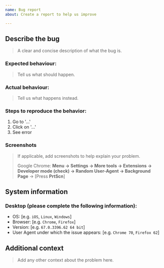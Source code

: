 ```yaml
---
name: Bug report
about: Create a report to help us improve

---
```


## Describe the bug

> A clear and concise description of what the bug is.

### Expected behaviour:

> Tell us what should happen.

### Actual behaviour:

> Tell us what happens instead.

### Steps to reproduce the behavior:

 1. Go to '...'
 2. Click on '...'
 3. See error

### Screenshots

> If applicable, add screenshots to help explain your problem.
>
> Google Chrome: **Menu → Settings → More tools → Extensions → Developer mode (check) → Random User-Agent → Background Page** → [Press **PrtScn**]

## System information

### Desktop (please complete the following information):

 - OS: [e.g. `iOS`, `Linux`, `Windows`]
 - Browser: [e.g. `Chrome`, `Firefox`]
 - Version: [e.g. `67.0.3396.62 64 bit`]
 - User Agent under which the issue appears: [e.g. `Chrome 70`, `Firefox 62`]

## Additional context

> Add any other context about the problem here.
